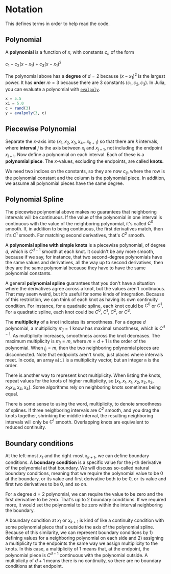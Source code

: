 # Notation

This defines terms in order to help read the code.

## Polynomial

A **polynomial** is a function of $x$, with constants $c_i$, of the form

$c_1 + c_2 (x - x_1) + c_3 (x - x_1)^2$

The polynomial above has a **degree** of $d=2$ because $(x-x_1)^2$ is the largest power. It has **order** $m=3$ because there are 3 constants $(c_1, c_2, c_3)$. In Julia, you can evaluate a polynomial with [`evalpoly`](https://docs.julialang.org/en/v1/base/math/#Base.Math.evalpoly).

```julia
x = 5.5
x1 = 5.0
c = rand(3)
y = evalpoly(3, c)
```

## Piecewise Polynomial

Separate the $x$-axis into $(x_1, x_2, x_3, x_4... x_{k+1})$ so that there are $k$ intervals, where **interval** $j$ is the axis between $x_j$ and $x_{j+1}$, not including the endpoint $x_{j+1}$. Now define a polynomial on each interval. Each of these is a **polynomial piece**. The $x$-values, excluding the endpoints, are called **knots.**

We need two indices on the constants, so they are now $c_{ij}$, where the row is the polynomial constant and the column is the polynomial piece. In addition, we assume all polynomial pieces have the same degree.

## Polynomial Spline

The piecewise polynomial above makes no guarantees that neighboring intervals will be continuous. If the value of the polynomial in one interval is continuous with the value of the neighboring polynomial, it's called $C^0$ smooth. If, in addition to being continuous, the first derivatives match, then it's $C^1$ smooth. For matching second derivatives, that's $C^2$ smooth.

A **polynomial spline with simple knots** is a piecewise polynomial, of degree $d$, which is $C^{d-1}$ smooth at each knot. It couldn't be any more smooth, because if we say, for instance, that two second-degree polynomials have the same values and derivatives, all the way up to second derivatives, then they are the same polynomial because they have to have the same polynomial constants.

A general **polynomial spline** guarantees that you don't have a situation where the derivatives agree across a knot, but the values aren't continuous. That may seem weird, but it's useful for some kinds of integration. Because of this restriction, we can think of each knot as having its own continuity condition. For instance, for a quadratic spline, each knot could be $C^0$ or $C^1$. For a quadratic spline, each knot could be $C^0$, $C^1$, $C^2$, or $C^3$.

The **multiplicity** of a knot indicates its smoothness. For a degree $d$ polynomial, a multiplicity $m_j=1$ know has maximal smoothness, which is $C^{d-1}$. As multiplicity increases, smoothness across the knot decreases. The maximum multiplicity is $m_j=m$, where $m=d+1$ is the order of the polynomial. When $j_j=m$, then the two neighboring polynomial pieces are disconnected. Note that endpoints aren't knots, just places where intervals meet. In code, an array `m[i]` is a multiplicity vector, but an integer `m` is the order.

There is another way to represent knot multiplicity. When listing the knots, repeat values for the knots of higher multiplicity, so $(x_1, x_1, x_1, x_2, x_2, x_3, x_3 x_4, x_4, x_4)$. Some algorithms rely on neighboring knots sometimes being equal.

There is some sense to using the word, multiplicity, to denote smoothness of splines. If three neighboring intervals are $C^2$ smooth, and you drag the knots together, shrinking the middle interval, the resulting neighboring intervals will only be $C^1$ smooth. Overlapping knots are equivalent to reduced continuity.

## Boundary conditions

At the left-most $x_1$ and the right-most $x_{k+1}$, we can define boundary conditions. A **boundary condition** is a specific value for the $j$-th derivative of the polynomial at that boundary. We will discuss so-called natural boundary conditions, meaning that we require the polynomial value to be 0 at the boundary, or its value and first derivative both to be 0, or its value and first two derivatives to be 0, and so on.

For a degree $d=2$ polynomial, we can require the value to be zero and the first derivative to be zero. That's up to 2 boundary conditions. If we required more, it would set the polynomial to be zero within the interval neighboring the boundary.

A boundary condition at $x_1$ or $x_{k+1}$ is kind of like a continuity condition with some polynomial piece that's outside the axis of the polynomial spline. Because of this similarity, we can represent boundary conditions by 1) defining values for a neighboring polynomial on each side and 2) assigning a multiplicity to the endpoints the same way we assign multiplicity to the knots. In this case, a multiplicity of 1 means that, at the endpoint, the polynomial piece is $C^{d-1}$ continuous with the polynomial outside. A multiplicity of $d+1$ means there is no continuity, so there are no boundary conditions at that endpoint.
